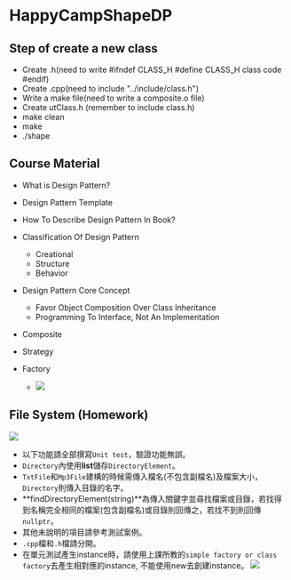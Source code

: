 # HappyCampShapeDP
## Step of create a new class
* Create .h(need to write #ifndef CLASS_H #define CLASS_H  class code  #endif) 
* Create .cpp(need to include "../include/class.h")
* Write a make file(need to write a composite.o file)
* Create utClass.h (remember to include class.h)
* make clean
* make
* ./shape

## Course Material
* What is Design Pattern?
* Design Pattern Template
* How To Describe Design Pattern In Book?
* Classification Of Design Pattern
  - Creational
  - Structure
  - Behavior
* Design Pattern Core Concept
  - Favor Object Composition Over Class Inheritance
  - Programming To Interface, Not An Implementation
* Composite
* Strategy
* Factory

  - ![](https://i.imgur.com/j1PbdmS.png)


## File System (Homework)

![](https://i.imgur.com/StRCrap.jpg)
* 以下功能請全部撰寫`Unit test`，驗證功能無誤。
* `Directory`內使用**list**儲存`DirectoryElement`。
* `TxtFile`和`Mp3File`建構的時候需傳入檔名(不包含副檔名)及檔案大小，`Directory`則傳入目錄的名字。 
* **findDirectoryElement(string)**為傳入關鍵字並尋找檔案或目錄，若找得到名稱完全相同的檔案(包含副檔名)或目錄則回傳之，若找不到則回傳`nullptr`。 
* 其他未說明的項目請參考測試案例。 
* `.cpp`檔和`.h`檔請分開。
* 在單元測試產生instance時，請使用上課所教的`simple factory or class factory`去產生相對應的instance, 不能使用new去創建instance。
![](https://i.imgur.com/4EbDRvN.png)
